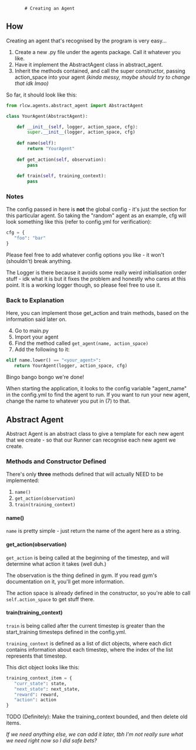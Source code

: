            # Creating an Agent

## How

Creating an agent that's recognised by the program is very easy...

1) Create a new .py file under the agents package. Call it whatever you like.
2) Have it implement the AbstractAgent class in abstract_agent.
3) Inherit the methods contained, and call the super constructor, passing action_space into your agent _(kinda messy, maybe should try to change that idk lmao)_

So far, it should look like this:

```python
from rlcw.agents.abstract_agent import AbstractAgent

class YourAgent(AbstractAgent):

    def __init__(self, logger, action_space, cfg):
        super.__init__(logger, action_space, cfg)
        
    def name(self):
        return "YourAgent"
        
    def get_action(self, observation):
        pass
        
    def train(self, training_context):
        pass
```

### Notes
The config passed in here is **not** the global config - it's just the section for this particular agent. So taking
the "random" agent as an example, cfg will look something like this (refer to config.yml for verification):

```python
cfg = {
   "foo": "bar"
}
```

Please feel free to add whatever config options you like - it won't (shouldn't) break anything.

The Logger is there because it avoids some really weird initialisation order stuff - idk what it is but it fixes the problem
and honestly who cares at this point. It is a working logger though, so please feel free to use it.

### Back to Explanation


Here, you can implement those get_action and train methods, based on the information said later on.

4) Go to main.py
5) Import your agent
6) Find the method called `get_agent(name, action_space)`
7) Add the following to it:

```python 
elif name.lower() == "<your_agent>": 
   return YourAgent(logger, action_space, cfg)
```

Bingo bango bongo we're done! 

When starting the application, it looks to the config variable "agent_name" in the config.yml to find the agent to run.
If you want to run your new agent, change the name to whatever you put in (7) to that. 

## Abstract Agent

Abstract Agent is an abstract class to give a template for each new agent that we create - so that our Runner can 
recognise each new agent we create.

### Methods and Constructor Defined

There's only **three** methods defined that will actually NEED to be implemented:
1) `name()`
2) `get_action(observation)`
3) `train(training_context)`

#### name()

`name` is pretty simple - just return the name of the agent here as a string.

#### get_action(observation)

`get_action` is being called at the beginning of the timestep, and will determine what action it takes (well duh.) 

The observation is the thing defined in gym. If you read gym's documentation on it, you'll get more information.

The action space is already defined in the constructor, so you're able to call `self.action_space` to get stuff there.

#### train(training_context)

`train` is being called after the current timestep is greater than the start_training timesteps defined in the 
config.yml.

`training_context` is defined as a list of dict objects, where each dict contains information about each timestep, 
where the index of the list represents that timestep. 

This dict object looks like this:

```python
training_context_item = {
   "curr_state": state,
   "next_state": next_state,
   "reward": reward,
   "action": action
}
```

TODO (Definitely): Make the training_context bounded, and then delete old items. 

_If we need anything else, we can add it later, tbh I'm not really sure what we need right now so I did safe bets?_